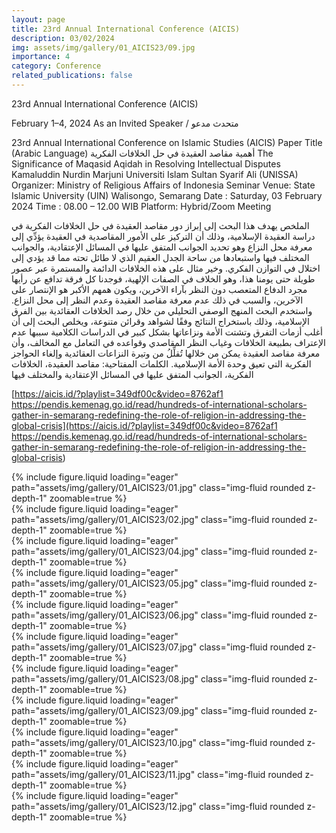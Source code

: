 ```yaml
---
layout: page
title: 23rd Annual International Conference (AICIS)
description: 03/02/2024
img: assets/img/gallery/01_AICIS23/09.jpg
importance: 4
category: Conference
related_publications: false
---
```


<p class="distill-post-title">23rd Annual International Conference (AICIS)</p>

February 1–4, 2024 As an Invited Speaker / متحدث مدعو

23rd Annual International Conference on Islamic Studies (AICIS) Paper Title (Arabic Language) أهمية مقاصد العقيدة في حل الخلافات الفكرية The Significance of Maqasid Aqidah in Resolving Intellectual Disputes Kamaluddin Nurdin Marjuni Universiti Islam Sultan Syarif Ali (UNISSA)
Organizer: Ministry of Religious Affairs of Indonesia Seminar Venue: State Islamic University (UIN) Walisongo, Semarang
Date : Saturday, 03 February 2024 Time : 08.00 – 12.00 WIB Platform: Hybrid/Zoom Meeting

الملخص يهدف هذا البحث إلى إبراز دور مقاصد العقيدة في حل الخلافات الفكرية في دراسة العقيدة الإسلامية، وذلك أن التركيز على الأمور المقاصدية في العقيدة يؤدِّي إلى معرفة محل النزاع وهو تحديد الجوانب المتفق عليها في المسائل الإعتقادية، والجوانب المختلف فيها واستبعادها من ساحة الجدل العقيم الذي لا طائل تحته مما قد يؤدي إلى اختلال في التوازن الفكري. وخير مثال على هذه الخلافات الدائمة والمستمرة عبر عصور طويلة حتى يومنا هذا، وهو الخلاف في الصفات الإلهية، فوجدنا كل فرقة تدافع عن رأيها مجرد الدفاع المتعصب دون النظر بآراء الآخرين، ويكون همهم الأكبر هو الإنتصار على الآخرين، والسبب في ذلك عدم معرفة مقاصد العقيدة وعدم النظر إلى محل النزاع. واستخدم البحث المنهج الوصفي التحليلي من خلال رصد الخلافات العقائدية بين الفرق الإسلامية، وذلك باستخراج النتائج وفقًا لشواهد وقرائن متنوعة، ويخلص البحث إلى أن أغلب أزمات التفرق وتشتت الأمة ونزاعاتها بشكل كبير في الدراسات الكلامية سببها عدم الإعتراف بطبيعة الخلافات وغياب النظر المقاصدي وقواعده في التعامل مع المخالف، وأن معرفة مقاصد العقيدة يمكن من خلالها تُقلِّلُ من وتيرة النزاعات العقائدية وإلغاء الحواجز الفكرية التي تعيق وحدة الأمة الإسلامية. الكلمات المفتاحية: مقاصد العقيدة، الخلافات الفكرية، الجوانب المتفق عليها في المسائل الإعتقادية والمختلف فيها

[https://aicis.id/?playlist=349df00c&video=8762af1 https://pendis.kemenag.go.id/read/hundreds-of-international-scholars-gather-in-semarang-redefining-the-role-of-religion-in-addressing-the-global-crisis](https://aicis.id/?playlist=349df00c&video=8762af1 https://pendis.kemenag.go.id/read/hundreds-of-international-scholars-gather-in-semarang-redefining-the-role-of-religion-in-addressing-the-global-crisis)

<div class="row mt-3">
    <div class="col-sm mt-3 mt-md-0">
        {% include figure.liquid loading="eager" path="assets/img/gallery/01_AICIS23/01.jpg" class="img-fluid rounded z-depth-1" zoomable=true %}
    </div>
    <div class="col-sm mt-3 mt-md-0">
        {% include figure.liquid loading="eager" path="assets/img/gallery/01_AICIS23/02.jpg" class="img-fluid rounded z-depth-1" zoomable=true %}
    </div>
</div>

<div class="row mt-3">
    <div class="col-sm mt-3 mt-md-0">
        {% include figure.liquid loading="eager" path="assets/img/gallery/01_AICIS23/04.jpg" class="img-fluid rounded z-depth-1" zoomable=true %}
    </div>
    <div class="col-sm mt-3 mt-md-0">
        {% include figure.liquid loading="eager" path="assets/img/gallery/01_AICIS23/05.jpg" class="img-fluid rounded z-depth-1" zoomable=true %}
    </div>
    <div class="col-sm mt-3 mt-md-0">
        {% include figure.liquid loading="eager" path="assets/img/gallery/01_AICIS23/06.jpg" class="img-fluid rounded z-depth-1" zoomable=true %}
    </div>
</div>

<div class="row mt-3">
    <div class="col-sm mt-3 mt-md-0">
        {% include figure.liquid loading="eager" path="assets/img/gallery/01_AICIS23/07.jpg" class="img-fluid rounded z-depth-1" zoomable=true %}
    </div>
    <div class="col-sm mt-3 mt-md-0">
        {% include figure.liquid loading="eager" path="assets/img/gallery/01_AICIS23/08.jpg" class="img-fluid rounded z-depth-1" zoomable=true %}
    </div>
    <div class="col-sm mt-3 mt-md-0">
        {% include figure.liquid loading="eager" path="assets/img/gallery/01_AICIS23/09.jpg" class="img-fluid rounded z-depth-1" zoomable=true %}
    </div>
</div>

<div class="row mt-3">
    <div class="col-sm mt-3 mt-md-0">
        {% include figure.liquid loading="eager" path="assets/img/gallery/01_AICIS23/10.jpg" class="img-fluid rounded z-depth-1" zoomable=true %}
    </div>
    <div class="col-sm mt-3 mt-md-0">
        {% include figure.liquid loading="eager" path="assets/img/gallery/01_AICIS23/11.jpg" class="img-fluid rounded z-depth-1" zoomable=true %}
    </div>
    <div class="col-sm mt-3 mt-md-0">
        {% include figure.liquid loading="eager" path="assets/img/gallery/01_AICIS23/12.jpg" class="img-fluid rounded z-depth-1" zoomable=true %}
    </div>
</div>
